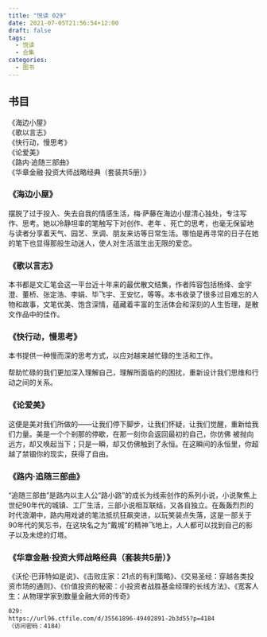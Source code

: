 ```yaml
---
title: "悦读 029"
date: 2021-07-05T21:56:54+12:00
draft: false
tags:
  - 悦读
  - 合集
categories:
  - 图书
---
```

## 书目

《海边小屋》  
《歌以言志》  
《快行动，慢思考》  
《论爱美》  
《路内·追随三部曲》  
《华章金融·投资大师战略经典（套装共5册）》  

<!--more-->

### 《海边小屋》

摆脱了过于投入、失去自我的情感生活，梅·萨藤在海边小屋清心独处，专注写作、思考。她以冷静坦率的笔触写下对创作、老年 、死亡的思考，也毫无保留地与读者分享着天气、园艺、烹调、朋友来访等日常生活。哪怕是再寻常的日子在她的笔下也显得那般生动迷人，使人对生活滋生出无限的爱恋。



### 《歌以言志》

本书都是文汇笔会这一平台近十年来的最优散文结集，作者阵容包括杨绛、金宇澄、董桥、张定浩、李娟、毕飞宇、王安忆，等等。本书收录了很多过目难忘的人物和故事，文笔优美、饱含深情，蕴藏着丰富的生活体会和深刻的人生哲理，是散文作品中的佳作。



### 《快行动，慢思考》

本书提供一种慢而深的思考方式，以应对越来越忙碌的生活和工作。

帮助忙碌的我们更加深入理解自己，理解所面临的的困扰，重新设计我们思维和行动之间的关系。


### 《论爱美》

这便是美对我们所做的——让我们停下脚步，让我们怀疑，让我们觉醒，重新给我们力量。美是一个个剎那的停歇，在那一刻你会返回最初的自己，你仿佛 被抛向远方，却又唤起当下；只是一瞬，却又仿佛触到了永恒。在这瞬间的永恒里，你超越了禁锢你的现实，获得了自由。


### 《路内·追随三部曲》

“追随三部曲”是路内以主人公“路小路”的成长为线索创作的系列小说，小说聚焦上世纪90年代的城镇、工厂生活，三部小说相互联结，又各自独立。在轰轰烈烈的时代浪潮中，路内用戏谑的笔法抵抗狂飙突进，以玩笑装点失落，这是一部关于90年代的笑忘书，在这块名之为“戴城”的精神飞地上，人人都可以找到自己的影子以及未熄的灯塔。


### 《华章金融·投资大师战略经典（套装共5册）》

《沃伦·巴菲特如是说》、《击败庄家：21点的有利策略》、《交易圣经：穿越各类投资市场的通则》、《价值投资的秘密：小投资者战胜基金经理的长线方法》、《宽客人生：从物理学家到数量金融大师的传奇》

```bash
029: 
https://url96.ctfile.com/d/35561896-49402891-2b3d55?p=4184
（访问密码：4184）
```